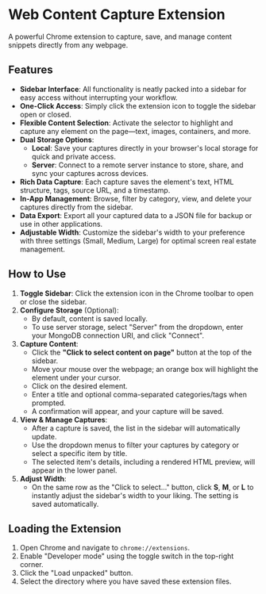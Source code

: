 # Web Content Capture Extension

A powerful Chrome extension to capture, save, and manage content snippets directly from any webpage.

## Features

- **Sidebar Interface**: All functionality is neatly packed into a sidebar for easy access without interrupting your workflow.
- **One-Click Access**: Simply click the extension icon to toggle the sidebar open or closed.
- **Flexible Content Selection**: Activate the selector to highlight and capture any element on the page—text, images, containers, and more.
- **Dual Storage Options**: 
  - **Local**: Save your captures directly in your browser's local storage for quick and private access.
  - **Server**: Connect to a remote server instance to store, share, and sync your captures across devices.
- **Rich Data Capture**: Each capture saves the element's text, HTML structure, tags, source URL, and a timestamp.
- **In-App Management**: Browse, filter by category, view, and delete your captures directly from the sidebar.
- **Data Export**: Export all your captured data to a JSON file for backup or use in other applications.
- **Adjustable Width**: Customize the sidebar's width to your preference with three settings (Small, Medium, Large) for optimal screen real estate management.

## How to Use

1.  **Toggle Sidebar**: Click the extension icon in the Chrome toolbar to open or close the sidebar.
2.  **Configure Storage** (Optional): 
    - By default, content is saved locally.
    - To use server storage, select "Server" from the dropdown, enter your MongoDB connection URI, and click "Connect".
3.  **Capture Content**:
    - Click the **"Click to select content on page"** button at the top of the sidebar.
    - Move your mouse over the webpage; an orange box will highlight the element under your cursor.
    - Click on the desired element.
    - Enter a title and optional comma-separated categories/tags when prompted.
    - A confirmation will appear, and your capture will be saved.
4.  **View & Manage Captures**:
    - After a capture is saved, the list in the sidebar will automatically update.
    - Use the dropdown menus to filter your captures by category or select a specific item by title.
    - The selected item's details, including a rendered HTML preview, will appear in the lower panel.
5.  **Adjust Width**:
    - On the same row as the "Click to select..." button, click **S**, **M**, or **L** to instantly adjust the sidebar's width to your liking. The setting is saved automatically.

## Loading the Extension

1.  Open Chrome and navigate to `chrome://extensions`.
2.  Enable "Developer mode" using the toggle switch in the top-right corner.
3.  Click the "Load unpacked" button.
4.  Select the directory where you have saved these extension files.

